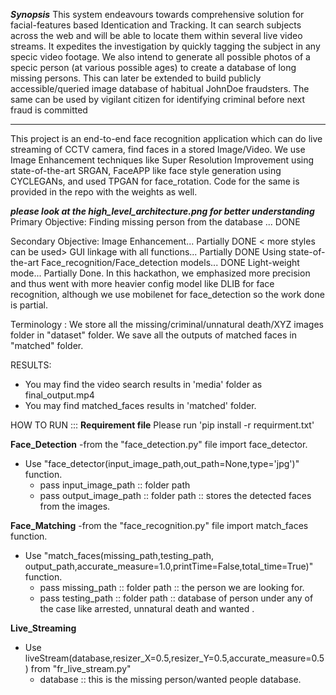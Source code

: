 ***Synopsis***
This system endeavours towards comprehensive solution for facial-features
based Identication and Tracking. It can search subjects across the web and will
be able to locate them within several live video streams. It expedites the
investigation by quickly tagging the subject in any specic video footage. We
also intend to generate all possible photos of a specic person (at various
possible ages) to create a database of long missing persons. This can later be
extended to build publicly accessible/queried image database of habitual JohnDoe fraudsters. The same can be used by vigilant citizen for identifying criminal
before next fraud is committed
******


This project is an end-to-end face recognition application which can do live streaming of CCTV camera, find faces in a stored Image/Video.
We use Image Enhancement techniques like Super Resolution Improvement using state-of-the-art SRGAN, FaceAPP like face style generation using CYCLEGANs, and used TPGAN for face_rotation.
Code for the same is provided in the repo with the weights as well.

***please look at the high_level_architecture.png for better understanding***
Primary Objective:
Finding missing person from the database ... DONE

Secondary Objective:
Image Enhancement... Partially DONE < more styles can be used>
GUI linkage with all functions... Partially DONE <need to call the corresponding function based on the corresponding gui action>
Using state-of-the-art Face_recognition/Face_detection models... DONE <We can further use different models based on the latest research work>
Light-weight mode... Partially Done. In this hackathon, we emphasized more precision and thus went with more heavier config model like DLIB for face recognition, although we use mobilenet for face_detection so the work done is partial.


Terminology :
    We store all the missing/criminal/unnatural death/XYZ images folder in "dataset" folder.
    We save all the outputs of matched faces in "matched" folder.

RESULTS: 
- You may find the video search results in 'media' folder as final_output.mp4
- You may find matched_faces results in 'matched' folder.
 
HOW TO RUN ::: 
**Requirement file** 
Please run 'pip install -r requirment.txt'

**Face_Detection**
-from the "face_detection.py" file import face_detector.
- Use "face_detector(input_image_path,out_path=None,type='jpg')" function.
    - pass input_image_path  :: folder path
    - pass output_image_path :: folder path :: stores the detected faces from the images.


**Face_Matching**
-from the "face_recognition.py" file import match_faces function.
- Use "match_faces(missing_path,testing_path,
output_path,accurate_measure=1.0,printTime=False,total_time=True)"
 function.
    - pass missing_path  :: folder path ::  the person we are looking for.
    - pass testing_path :: folder path ::  database of person under any of the case like arrested, unnatural death and wanted .

**Live_Streaming**
- Use liveStream(database,resizer_X=0.5,resizer_Y=0.5,accurate_measure=0.5) from "fr_live_stream.py"
    - database :: this is the missing person/wanted people database.
    
    






